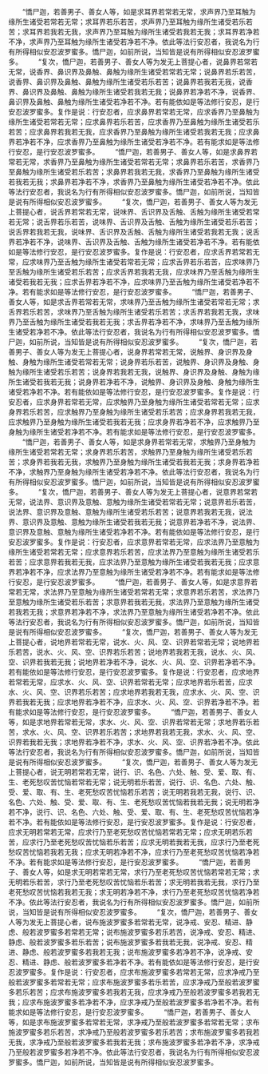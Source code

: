 <!-- { "loadSidebar": true } -->
　　“憍尸迦，若善男子、善女人等，如是求耳界若常若无常，求声界乃至耳触为缘所生诸受若常若无常；求耳界若乐若苦，求声界乃至耳触为缘所生诸受若乐若苦；求耳界若我若无我，求声界乃至耳触为缘所生诸受若我若无我；求耳界若净若不净，求声界乃至耳触为缘所生诸受若净若不净。依此等法行安忍者，我说名为行有所得相似安忍波罗蜜多。憍尸迦，如前所说，当知皆是说有所得相似安忍波罗蜜多。
　　“复次，憍尸迦，若善男子、善女人等为发无上菩提心者，说鼻界若常若无常，说香界、鼻识界及鼻触、鼻触为缘所生诸受若常若无常；说鼻界若乐若苦，说香界、鼻识界及鼻触、鼻触为缘所生诸受若乐若苦；说鼻界若我若无我，说香界、鼻识界及鼻触、鼻触为缘所生诸受若我若无我；说鼻界若净若不净，说香界、鼻识界及鼻触、鼻触为缘所生诸受若净若不净。若有能依如是等法修行安忍，是行安忍波罗蜜多。复作是说：行安忍者，应求鼻界若常若无常，应求香界乃至鼻触为缘所生诸受若常若无常；应求鼻界若乐若苦，应求香界乃至鼻触为缘所生诸受若乐若苦；应求鼻界若我若无我，应求香界乃至鼻触为缘所生诸受若我若无我；应求鼻界若净若不净，应求香界乃至鼻触为缘所生诸受若净若不净。若有能求如是等法修行安忍，是行安忍波罗蜜多。
　　“憍尸迦，若善男子、善女人等，如是求鼻界若常若无常，求香界乃至鼻触为缘所生诸受若常若无常；求鼻界若乐若苦，求香界乃至鼻触为缘所生诸受若乐若苦；求鼻界若我若无我，求香界乃至鼻触为缘所生诸受若我若无我；求鼻界若净若不净，求香界乃至鼻触为缘所生诸受若净若不净。依此等法行安忍者，我说名为行有所得相似安忍波罗蜜多。憍尸迦，如前所说，当知皆是说有所得相似安忍波罗蜜多。
　　“复次，憍尸迦，若善男子、善女人等为发无上菩提心者，说舌界若常若无常，说味界、舌识界及舌触、舌触为缘所生诸受若常若无常；说舌界若乐若苦，说味界、舌识界及舌触、舌触为缘所生诸受若乐若苦；说舌界若我若无我，说味界、舌识界及舌触、舌触为缘所生诸受若我若无我；说舌界若净若不净，说味界、舌识界及舌触、舌触为缘所生诸受若净若不净。若有能依如是等法修行安忍，是行安忍波罗蜜多。复作是说：行安忍者，应求舌界若常若无常，应求味界乃至舌触为缘所生诸受若常若无常；应求舌界若乐若苦，应求味界乃至舌触为缘所生诸受若乐若苦；应求舌界若我若无我，应求味界乃至舌触为缘所生诸受若我若无我；应求舌界若净若不净，应求味界乃至舌触为缘所生诸受若净若不净。若有能求如是等法修行安忍，是行安忍波罗蜜多。
　　“憍尸迦，若善男子、善女人等，如是求舌界若常若无常，求味界乃至舌触为缘所生诸受若常若无常；求舌界若乐若苦，求味界乃至舌触为缘所生诸受若乐若苦；求舌界若我若无我，求味界乃至舌触为缘所生诸受若我若无我；求舌界若净若不净，求味界乃至舌触为缘所生诸受若净若不净。依此等法行安忍者，我说名为行有所得相似安忍波罗蜜多。憍尸迦，如前所说，当知皆是说有所得相似安忍波罗蜜多。
　　“复次，憍尸迦，若善男子、善女人等为发无上菩提心者，说身界若常若无常，说触界、身识界及身触、身触为缘所生诸受若常若无常；说身界若乐若苦，说触界、身识界及身触、身触为缘所生诸受若乐若苦；说身界若我若无我，说触界、身识界及身触、身触为缘所生诸受若我若无我；说身界若净若不净，说触界、身识界及身触、身触为缘所生诸受若净若不净。若有能依如是等法修行安忍，是行安忍波罗蜜多。复作是说：行安忍者，应求身界若常若无常，应求触界乃至身触为缘所生诸受若常若无常；应求身界若乐若苦，应求触界乃至身触为缘所生诸受若乐若苦；应求身界若我若无我，应求触界乃至身触为缘所生诸受若我若无我；应求身界若净若不净，应求触界乃至身触为缘所生诸受若净若不净。若有能求如是等法修行安忍，是行安忍波罗蜜多。
　　“憍尸迦，若善男子、善女人等，如是求身界若常若无常，求触界乃至身触为缘所生诸受若常若无常；求身界若乐若苦，求触界乃至身触为缘所生诸受若乐若苦；求身界若我若无我，求触界乃至身触为缘所生诸受若我若无我；求身界若净若不净，求触界乃至身触为缘所生诸受若净若不净。依此等法行安忍者，我说名为行有所得相似安忍波罗蜜多。憍尸迦，如前所说，当知皆是说有所得相似安忍波罗蜜多。
　　“复次，憍尸迦，若善男子、善女人等为发无上菩提心者，说意界若常若无常，说法界、意识界及意触、意触为缘所生诸受若常若无常；说意界若乐若苦，说法界、意识界及意触、意触为缘所生诸受若乐若苦；说意界若我若无我，说法界、意识界及意触、意触为缘所生诸受若我若无我；说意界若净若不净，说法界、意识界及意触、意触为缘所生诸受若净若不净。若有能依如是等法修行安忍，是行安忍波罗蜜多。复作是说：行安忍者，应求意界若常若无常，应求法界乃至意触为缘所生诸受若常若无常；应求意界若乐若苦，应求法界乃至意触为缘所生诸受若乐若苦；应求意界若我若无我，应求法界乃至意触为缘所生诸受若我若无我；应求意界若净若不净，应求法界乃至意触为缘所生诸受若净若不净。若有能求如是等法修行安忍，是行安忍波罗蜜多。
　　“憍尸迦，若善男子、善女人等，如是求意界若常若无常，求法界乃至意触为缘所生诸受若常若无常；求意界若乐若苦，求法界乃至意触为缘所生诸受若乐若苦；求意界若我若无我，求法界乃至意触为缘所生诸受若我若无我；求意界若净若不净，求法界乃至意触为缘所生诸受若净若不净。依此等法行安忍者，我说名为行有所得相似安忍波罗蜜多。憍尸迦，如前所说，当知皆是说有所得相似安忍波罗蜜多。
　　“复次，憍尸迦，若善男子、善女人等为发无上菩提心者，说地界若常若无常，说水、火、风、空、识界若常若无常；说地界若乐若苦，说水、火、风、空、识界若乐若苦；说地界若我若无我，说水、火、风、空、识界若我若无我；说地界若净若不净，说水、火、风、空、识界若净若不净。若有能依如是等法修行安忍，是行安忍波罗蜜多。复作是说：行安忍者，应求地界若常若无常，应求水、火、风、空、识界若常若无常；应求地界若乐若苦，应求水、火、风、空、识界若乐若苦；应求地界若我若无我，应求水、火、风、空、识界若我若无我；应求地界若净若不净，应求水、火、风、空、识界若净若不净。若有能求如是等法修行安忍，是行安忍波罗蜜多。
　　“憍尸迦，若善男子、善女人等，如是求地界若常若无常，求水、火、风、空、识界若常若无常；求地界若乐若苦，求水、火、风、空、识界若乐若苦；求地界若我若无我，求水、火、风、空、识界若我若无我；求地界若净若不净，求水、火、风、空、识界若净若不净。依此等法行安忍者，我说名为行有所得相似安忍波罗蜜多。憍尸迦，如前所说，当知皆是说有所得相似安忍波罗蜜多。
　　“复次，憍尸迦，若善男子、善女人等为发无上菩提心者，说无明若常若无常，说行、识、名色、六处、触、受、爱、取、有、生、老死愁叹苦忧恼若常若无常；说无明若乐若苦，说行、识、名色、六处、触、受、爱、取、有、生、老死愁叹苦忧恼若乐若苦；说无明若我若无我，说行、识、名色、六处、触、受、爱、取、有、生、老死愁叹苦忧恼若我若无我；说无明若净若不净，说行、识、名色、六处、触、受、爱、取、有、生、老死愁叹苦忧恼若净若不净。若有能依如是等法修行安忍，是行安忍波罗蜜多。复作是说：行安忍者，应求无明若常若无常，应求行乃至老死愁叹苦忧恼若常若无常；应求无明若乐若苦，应求行乃至老死愁叹苦忧恼若乐若苦；应求无明若我若无我，应求行乃至老死愁叹苦忧恼若我若无我；应求无明若净若不净，应求行乃至老死愁叹苦忧恼若净若不净。若有能求如是等法修行安忍，是行安忍波罗蜜多。
　　“憍尸迦，若善男子、善女人等，如是求无明若常若无常，求行乃至老死愁叹苦忧恼若常若无常；求无明若乐若苦，求行乃至老死愁叹苦忧恼若乐若苦；求无明若我若无我，求行乃至老死愁叹苦忧恼若我若无我；求无明若净若不净，求行乃至老死愁叹苦忧恼若净若不净。依此等法行安忍者，我说名为行有所得相似安忍波罗蜜多。憍尸迦，如前所说，当知皆是说有所得相似安忍波罗蜜多。
　　“复次，憍尸迦，若善男子、善女人等为发无上菩提心者，说布施波罗蜜多若常若无常，说净戒、安忍、精进、静虑、般若波罗蜜多若常若无常；说布施波罗蜜多若乐若苦，说净戒、安忍、精进、静虑、般若波罗蜜多若乐若苦；说布施波罗蜜多若我若无我，说净戒、安忍、精进、静虑、般若波罗蜜多若我若无我；说布施波罗蜜多若净若不净，说净戒、安忍、精进、静虑、般若波罗蜜多若净若不净。若有能依如是等法修行安忍，是行安忍波罗蜜多。复作是说：行安忍者，应求布施波罗蜜多若常若无常，应求净戒乃至般若波罗蜜多若常若无常；应求布施波罗蜜多若乐若苦，应求净戒乃至般若波罗蜜多若乐若苦；应求布施波罗蜜多若我若无我，应求净戒乃至般若波罗蜜多若我若无我；应求布施波罗蜜多若净若不净，应求净戒乃至般若波罗蜜多若净若不净。若有能求如是等法修行安忍，是行安忍波罗蜜多。
　　“憍尸迦，若善男子、善女人等，如是求布施波罗蜜多若常若无常，求净戒乃至般若波罗蜜多若常若无常；求布施波罗蜜多若乐若苦，求净戒乃至般若波罗蜜多若乐若苦；求布施波罗蜜多若我若无我，求净戒乃至般若波罗蜜多若我若无我；求布施波罗蜜多若净若不净，求净戒乃至般若波罗蜜多若净若不净。依此等法行安忍者，我说名为行有所得相似安忍波罗蜜多。憍尸迦，如前所说，当知皆是说有所得相似安忍波罗蜜多。
